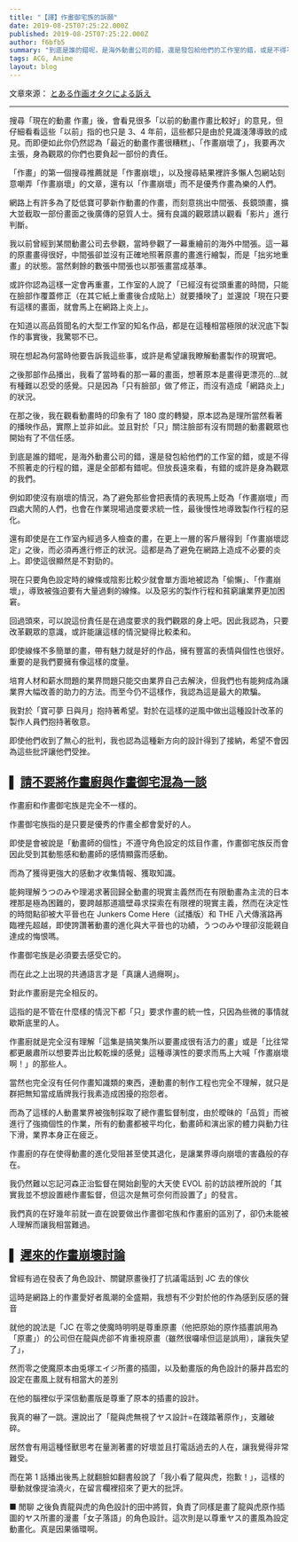 ```yaml
---
title: "【譯】作畫御宅族的訴願"
date: 2019-08-25T07:25:22.000Z
published: 2019-08-25T07:25:22.000Z
author: f6bfb5
summary: "到底是誰的錯呢，是海外動畫公司的錯，還是發包給他們的工作室的錯，或是不得不照著走的行程的錯，還是全部都有錯呢。但放長遠來看，有錯的或許是身為觀眾的我們。"
tags: ACG, Anime
layout: blog
---
```


文章來源： [とある作画オタクによる訴え](https://togetter.com/li/1059183)

---

搜尋「現在的動畫 作畫」後，會看見很多「以前的動畫作畫比較好」的意見，但仔細看看這些「以前」指的也只是 3、4 年前，這些都只是由於見識淺薄導致的成見。而即便如此你仍然認為「最近的動畫作畫很糟糕」、「作畫崩壞了」，我要再次主張，身為觀眾的你們也要負起一部份的責任。

「作畫」的第一個搜尋推薦就是「作畫崩壞」，以及搜尋結果裡許多懶人包網站刻意嘲弄「作畫崩壞」的文章，還有以「作畫崩壞」而不是優秀作畫為樂的人們。

網路上有許多為了貶低寶可夢新作動畫的作畫，而刻意挑出中間張、長鏡頭畫，擴大並截取一部份畫面之後廣傳的惡質人士。擁有良識的觀眾請以觀看「影片」進行判斷。

我以前曾經到某間動畫公司去參觀，當時參觀了一幕重繪前的海外中間張。這一幕的原畫畫得很好，中間張卻並沒有正確地照著原畫的畫進行繪製，而是「拙劣地重畫」的狀態。當然剩餘的數張中間張也以那張畫當成基準。

或許你認為這樣一定會再重畫，工作室的人說了「已經沒有從頭重畫的時間，只能在臉部作覆蓋修正（在其它紙上重畫後合成貼上）就要播映了」並還說「現在只要有這樣的畫面，就會馬上在網路上炎上」。

在知道以高品質聞名的大型工作室的知名作品，都是在這種相當極限的狀況底下製作的事實後，我驚鄂不已。

現在想起為何當時他要告訴我這些事，或許是希望讓我瞭解動畫製作的現實吧。

之後那部作品播出，我看了當時看的那一幕的畫面，想著原本是畫得更漂亮的…就有種難以忍受的感覺。只是因為「只有臉部」做了修正，而沒有造成「網路炎上」的狀況。

在那之後，我在觀看動畫時的印象有了 180 度的轉變，原本認為是理所當然看著的播映作品，實際上並非如此。並且對於「只」關注臉部有沒有問題的動畫觀眾也開始有了不信任感。

到底是誰的錯呢，是海外動畫公司的錯，還是發包給他們的工作室的錯，或是不得不照著走的行程的錯，還是全部都有錯呢。但放長遠來看，有錯的或許是身為觀眾的我們。

例如即使沒有崩壞的情況，為了避免那些會把表情的表現馬上貶為「作畫崩壞」而四處大鬧的人們，也會在作業現場過度要求統一性，最後慢性地導致製作行程的惡化。

還有即使是在工作室內經過多人檢查的畫，在更上一層的客戶層得到「作畫崩壞認定」之後，而必須再進行修正的狀況。這都是為了避免在網路上造成不必要的炎上。即使這很顯然是不對勁的。

現在只要角色設定時的線條或陰影比較少就會單方面地被認為「偷懶」、「作畫崩壞」，導致被強迫要有大量過剩的線條。以及惡劣的製作行程和貧窮讓業界更加困窘。

回過頭來，可以說這份責任是在過度要求的我們觀眾的身上吧。因此我認為，只要改革觀眾的意識，或許能讓這樣的情況變得比較柔和。

即使線條不多簡單的畫，帶有魅力就是好的作品，擁有豐富的表情與個性也很好。重要的是我們要擁有像這樣的度量。

培育人材和薪水問題的業界問題只能交由業界自己去解決，但我們也有能夠成為讓業界大幅改善的助力的方法。而至今仍不這樣作，我認為這是最大的欺騙。

我對於「寶可夢 日與月」抱持著希望。對於在這樣的逆風中做出這種設計改革的製作人員們抱持著敬意。

即使他們收到了無心的批判，我也認為這種新方向的設計得到了接納，希望不會因為這些批評讓他們受挫。

## ▌ [請不要將作畫廚與作畫御宅混為一談](https://anond.hatelabo.jp/20130511171005)

作畫廚和作畫御宅族是完全不一樣的。

作畫御宅族指的是只要是優秀的作畫全都會愛好的人。

即使是會被說是「動畫師的個性」不遵守角色設定的炫目作畫，作畫御宅族反而會因此受到其動態感和動畫師的感情顯露而感動。

而為了獲得更強大的感動才收集情報、獲取知識。

能夠理解うつのみや理渴求著回歸全動畫的現實主義然而在有限動畫為主流的日本裡那是極為困難的，要跨越那道牆壁尋求探索在有限裡的現實主義，然而在決定性的時間點卻被大平晉也在 Junkers Come Here（試播版）和 THE 八犬傳濱路再臨裡先超越，即使誇讚著動畫的進化與大平晉也的功績，うつのみや理卻沒能親自達成的悔恨嗎。

作畫御宅族是必須要去感受它的。

而在此之上出現的共通語言才是「真讓人過癮啊」。

對此作畫廚是完全相反的。

這指的是不管在什麼樣的情況下都「只」要求作畫的統一性，只因為些微的事情就歇斯底里的人。

作畫廚就是完全沒有理解「這集是搞笑集所以要畫成很有活力的畫」或是「比往常都更嚴肅所以想要弄出比較乾燥的感覺」這種導演性的要求而馬上大喊「作畫崩壞啊！」的那些人。

當然也完全沒有任何作畫知識類的東西，連動畫的制作工程也完全不理解，就只是群把無知當成盾牌我行我素造成困擾的抱怨者。

而為了這樣的人動畫業界被強制採取了總作畫監督制度，由於曖昧的「品質」而被進行了強摘個性的作業，所有的動畫都被平均化，動畫師和演出家的體力與動力往下滑，業界本身正在疲乏。

作畫廚的存在使得動畫的進化受阻甚至使其退化，是讓業界導向崩壞的害蟲般的存在。

我仍然難以忘記河森正治監督在開始創聖的大天使 EVOL 前的訪談裡所說的「其實我並不想設置總作畫監督，但這次是無可奈何而設置了」的發言。

我們真的在好幾年前就一直在說要做出作畫御宅族和作畫廚的區別了，卻仍未能被人理解而讓我相當難過。

## ▌ [遲來的作畫崩壞討論](https://anond.hatelabo.jp/20121024033452)

曾經有過在發表了角色設計、關鍵原畫後打了抗議電話到 JC 去的傢伙

這時是網路上的作畫愛好者風潮的全盛期，我想有不少對於他的作為感到反感的聲音

就他的說法是「JC 在零之使魔時明明是尊重原畫（他把原始的原作插畫誤用為「原畫」）的公司但在龍與虎卻不肯重視原畫（雖然很囉嗦但這是誤用），讓我失望了」，

然而零之使魔原本由兎塚エイジ所畫的插圖，以及動畫版的角色設計的藤井昌宏的設定在畫風上就有相當大的差別

在他的腦裡似乎深信動畫版是尊重了原本的插畫的設計。

我真的嚇了一跳。還說出了「龍與虎無視了ヤス設計=在踐踏著原作」，支離破碎。

居然會有用這種怪獸思考在量測著畫的好壞並且打電話過去的人在，讓我覺得非常難受。

而在第 1 話播出後馬上就翻臉如翻書般說了「我小看了龍與虎，抱歉！」，這樣的舉動就像提油澆火，在留言欄裡招來了更大的批評。

■ 閒聊
之後負責龍與虎的角色設計的田中將賀，負責了同樣是畫了龍與虎原作插圖的ヤス所畫的漫畫「女子落語」的角色設計。這次則是以尊重ヤス的畫風為設定動畫化。真是因果循環啊。
